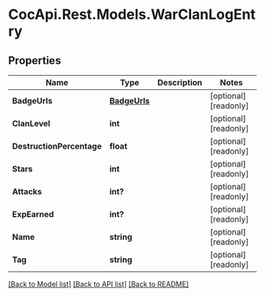 # CocApi.Rest.Models.WarClanLogEntry

## Properties

Name | Type | Description | Notes
------------ | ------------- | ------------- | -------------
**BadgeUrls** | [**BadgeUrls**](BadgeUrls.md) |  | [optional] [readonly] 
**ClanLevel** | **int** |  | [optional] [readonly] 
**DestructionPercentage** | **float** |  | [optional] [readonly] 
**Stars** | **int** |  | [optional] [readonly] 
**Attacks** | **int?** |  | [optional] [readonly] 
**ExpEarned** | **int?** |  | [optional] [readonly] 
**Name** | **string** |  | [optional] [readonly] 
**Tag** | **string** |  | [optional] [readonly] 

[[Back to Model list]](../../README.md#documentation-for-models) [[Back to API list]](../../README.md#documentation-for-api-endpoints) [[Back to README]](../../README.md)

